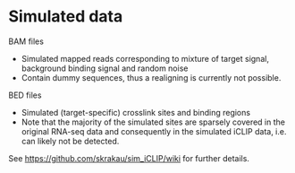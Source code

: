 # Simulated data


BAM files

- Simulated mapped reads corresponding to mixture of target signal, background binding signal and random noise
- Contain dummy sequences, thus a realigning is currently not possible.


BED files

- Simulated (target-specific) crosslink sites and binding regions
- Note that the majority of the simulated sites are sparsely covered in the original RNA-seq data and consequently in the simulated iCLIP data, i.e. can likely not be detected.  

See https://github.com/skrakau/sim_iCLIP/wiki for further details.

